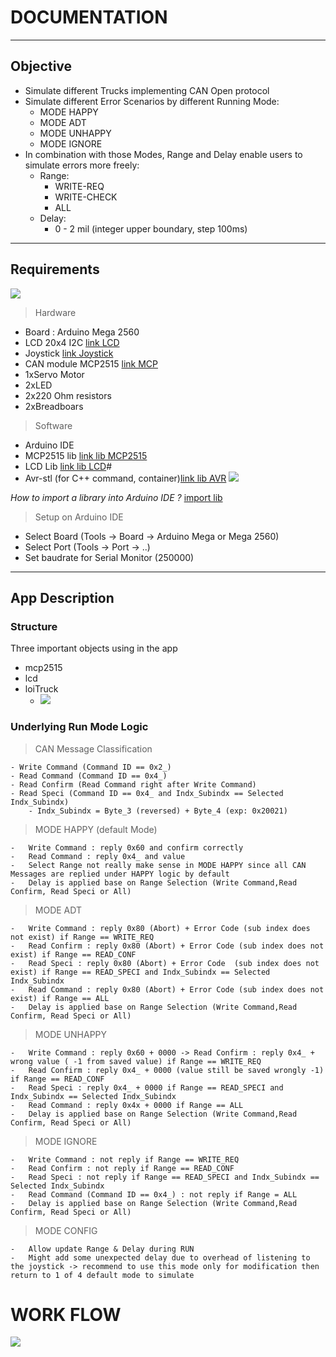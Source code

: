 # DOCUMENTATION

----

## Objective

- Simulate different Trucks implementing CAN Open protocol
- Simulate different Error Scenarios by different Running Mode:
    - MODE HAPPY
    - MODE ADT
    - MODE UNHAPPY
    - MODE IGNORE
- In combination with those Modes, Range and Delay enable users to simulate errors more freely:
    - Range:
        - WRITE-REQ
        - WRITE-CHECK
        - ALL
    - Delay:
        - 0 - 2 mil (integer upper boundary, step 100ms)

----

## Requirements

![](loiTruckSchema.svg)

>Hardware
- Board : Arduino Mega 2560
- LCD 20x4 I2C [link LCD]
- Joystick [link Joystick]
- CAN module MCP2515 [link MCP]
- 1xServo Motor
- 2xLED
- 2x220 Ohm resistors
- 2xBreadboars

[link LCD]: https://www.amazon.de/SunFounder-Serial-Arduino-Mega2560-IIC2004/dp/B01GPUMP9C/ref=asc_df_B01GPUMP9C/?tag=googshopde-21&linkCode=df0&hvadid=309955879354&hvpos=&hvnetw=g&hvrand=17007324613408845966&hvpone=&hvptwo=&hvqmt=&hvdev=c&hvdvcmdl=&hvlocint=&hvlocphy=9043559&hvtargid=pla-572925702212&psc=1&th=1&psc=1&tag=&ref=&adgrpid=61302520443&hvpone=&hvptwo=&hvadid=309955879354&hvpos=&hvnetw=g&hvrand=17007324613408845966&hvqmt=&hvdev=c&hvdvcmdl=&hvlocint=&hvlocphy=9043559&hvtargid=pla-572925702212
[link Joystick]: https://www.reichelt.de/de/de/entwicklerboards-joystick-modul-debo-thumb-joy-p239254.html?PROVID=2788&gclid=Cj0KCQjw5uWGBhCTARIsAL70sLJHHHH1-nO5mFu5e82Zeq3ZaQQquua2n3wwcwOz8eTeXlqD78cR9JwaAuAOEALw_wcB&&r=1
[link MCP]: https://www.az-delivery.de/en/products/mcp2515-can-bus-modul

>Software
- Arduino IDE
- MCP2515 lib [link lib MCP2515]
- LCD Lib [link lib LCD]#
- Avr-stl (for C++ command, container)[link lib AVR]
    ![](avr_install.PNG)

[link lib MCP2515]: https://github.com/autowp/arduino-mcp2515
[link lib LCD]: https://github.com/fdebrabander/Arduino-LiquidCrystal-I2C-library/blob/master/LiquidCrystal_I2C.h
[link lib AVR]: https://andybrown.me.uk/downloads/

*How to import a library into Arduino IDE ?* [import lib]

[import lib]: https://www.arduino.cc/en/guide/libraries

>Setup on Arduino IDE
- Select Board (Tools -> Board -> Arduino Mega or Mega 2560)
- Select Port (Tools -> Port -> ..)
- Set baudrate for Serial Monitor (250000)

----

## App Description

### Structure

Three important objects using in the app
- mcp2515
- lcd
- loiTruck
    - ![](loiTruck_obj.PNG)
    
### Underlying Run Mode Logic
>CAN Message Classification

    - Write Command (Command ID == 0x2_)
    - Read Command (Command ID == 0x4_)
    - Read Confirm (Read Command right after Write Command)
    - Read Speci (Command ID == 0x4_ and Indx_Subindx == Selected Indx_Subindx)
        - Indx_Subindx = Byte_3 (reversed) + Byte_4 (exp: 0x20021) 

>MODE HAPPY (default Mode)

    -   Write Command : reply 0x60 and confirm correctly
    -   Read Command : reply 0x4_ and value
    -   Select Range not really make sense in MODE HAPPY since all CAN Messages are replied under HAPPY logic by default
    -   Delay is applied base on Range Selection (Write Command,Read Confirm, Read Speci or All)

>MODE ADT

    -   Write Command : reply 0x80 (Abort) + Error Code (sub index does not exist) if Range == WRITE_REQ
    -   Read Confirm : reply 0x80 (Abort) + Error Code (sub index does not exist) if Range == READ_CONF
    -   Read Speci : reply 0x80 (Abort) + Error Code  (sub index does not exist) if Range == READ_SPECI and Indx_Subindx == Selected Indx_Subindx
    -   Read Command : reply 0x80 (Abort) + Error Code (sub index does not exist) if Range == ALL    
    -   Delay is applied base on Range Selection (Write Command,Read Confirm, Read Speci or All)

>MODE UNHAPPY

    -   Write Command : reply 0x60 + 0000 -> Read Confirm : reply 0x4_ + wrong value ( -1 from saved value) if Range == WRITE_REQ
    -   Read Confirm : reply 0x4_ + 0000 (value still be saved wrongly -1) if Range == READ_CONF
    -   Read Speci : reply 0x4_ + 0000 if Range == READ_SPECI and Indx_Subindx == Selected Indx_Subindx
    -   Read Command : reply 0x4x + 0000 if Range == ALL
    -   Delay is applied base on Range Selection (Write Command,Read Confirm, Read Speci or All)

>MODE IGNORE

    -   Write Command : not reply if Range == WRITE_REQ
    -   Read Confirm : not reply if Range == READ_CONF
    -   Read Speci : not reply if Range == READ_SPECI and Indx_Subindx == Selected Indx_Subindx
    -   Read Command (Command ID == 0x4_) : not reply if Range = ALL
    -   Delay is applied base on Range Selection (Write Command,Read Confirm, Read Speci or All)

>MODE CONFIG

    -   Allow update Range & Delay during RUN 
    -   Might add some unexpected delay due to overhead of listening to the joystick -> recommend to use this mode only for modification then return to 1 of 4 default mode to simulate
# WORK FLOW

![](loiTruck.jpg)
